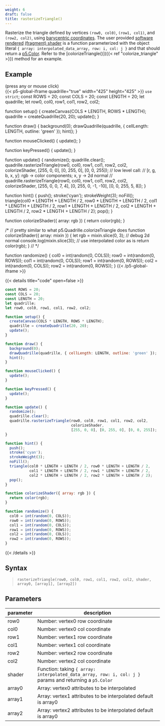 ```yaml
---
weight: 6
draft: false
title: rasterizeTriangle()
---
```


Rasterize the triangle defined by vertices `(row0, col0)`, `(row1, col1)`, and `(row2, col2)`, using [barycentric coordinates](https://fgiesen.wordpress.com/2013/02/06/the-barycentric-conspirac/). The user provided [software rendered](https://en.wikipedia.org/wiki/Software_rendering) [(fragment) shader](https://en.wikipedia.org/wiki/Shader) is a function parameterized with the object literal `{ array: interpolated_data_array, row: i, col: j }` and that should return a [p5.Color](https://p5js.org/reference/#/p5.Color). Refer to the [colorizeTriangle()]({{< ref "colorize_triangle" >}}) method for an example.

## Example

(press any or mouse click)  
{{< p5-global-iframe quadrille="true" width="425" height="425" >}}
`use strict`;
const ROWS = 20;
const COLS = 20;
const LENGTH = 20;
let quadrille;
let row0, col0, row1, col1, row2, col2;

function setup() {
  createCanvas(COLS * LENGTH, ROWS * LENGTH);
  quadrille = createQuadrille(20, 20);
  update();
}

function draw() {
  background(0);
  drawQuadrille(quadrille, { cellLength: LENGTH, outline: 'green' });
  hint();
}

function mouseClicked() {
  update();
}

function keyPressed() {
  update();
}

function update() {
  randomize();
  quadrille.clear();
  quadrille.rasterizeTriangle(row0, col0, row1, col1, row2, col2, colorizeShader, [255, 0, 0], [0, 255, 0], [0, 0, 255]);
  // low level call:
  // [r, g, b, x, y]: rgb -> color components; x, y -> 2d normal
  // quadrille.rasterizeTriangle(row0, col0, row1, col1, row2, col2, colorizeShader, [255, 0, 0, 7, 4], [0, 255, 0, -1, -10], [0, 0, 255, 5, 8]);
}

function hint() {
  push();
  stroke('cyan');
  strokeWeight(3);
  noFill();
  triangle(col0 * LENGTH + LENGTH / 2, row0 * LENGTH + LENGTH / 2, col1 * LENGTH + LENGTH / 2, row1 * LENGTH + LENGTH / 2, col2 * LENGTH + LENGTH / 2, row2 * LENGTH + LENGTH / 2);
  pop();
}

function colorizeShader({ array: rgb }) {
  return color(rgb);
}

/*
// pretty similar to what p5.Quadrille.colorizeTriangle does
function colorizeShader({ array: mixin }) {
  let rgb = mixin.slice(0, 3);
  // debug 2d normal
  console.log(mixin.slice(3));
  // use interpolated color as is
  return color(rgb);
}
// */

function randomize() {
  col0 = int(random(0, COLS));
  row0 = int(random(0, ROWS));
  col1 = int(random(0, COLS));
  row1 = int(random(0, ROWS));
  col2 = int(random(0, COLS));
  row2 = int(random(0, ROWS));
}
{{< /p5-global-iframe >}}

{{< details title="code" open=false >}}
```js
const ROWS = 20;
const COLS = 20;
const LENGTH = 20;
let quadrille;
let row0, col0, row1, col1, row2, col2;

function setup() {
  createCanvas(COLS * LENGTH, ROWS * LENGTH);
  quadrille = createQuadrille(20, 20);
  update();
}

function draw() {
  background(0);
  drawQuadrille(quadrille, { cellLength: LENGTH, outline: 'green' });
  hint();
}

function mouseClicked() {
  update();
}

function keyPressed() {
  update();
}

function update() {
  randomize();
  quadrille.clear();
  quadrille.rasterizeTriangle(row0, col0, row1, col1, row2, col2,
                              colorizeShader,
                              [255, 0, 0], [0, 255, 0], [0, 0, 255]);
}

function hint() {
  push();
  stroke('cyan');
  strokeWeight(3);
  noFill();
  triangle(col0 * LENGTH + LENGTH / 2, row0 * LENGTH + LENGTH / 2,
           col1 * LENGTH + LENGTH / 2, row1 * LENGTH + LENGTH / 2,
           col2 * LENGTH + LENGTH / 2, row2 * LENGTH + LENGTH / 2);
  pop();
}

function colorizeShader({ array: rgb }) {
  return color(rgb);
}

function randomize() {
  col0 = int(random(0, COLS));
  row0 = int(random(0, ROWS));
  col1 = int(random(0, COLS));
  row1 = int(random(0, ROWS));
  col2 = int(random(0, COLS));
  row2 = int(random(0, ROWS));
}
```
{{< /details >}}

## Syntax

> `rasterizeTriangle(row0, col0, row1, col1, row2, col2, shader, array0, [array1], [array2])`

## Parameters

| parameter | description                                                                                             |
|-----------|---------------------------------------------------------------------------------------------------------|
| row0      | Number: vertex0 row coordinate                                                                          |
| col0      | Number: vertex0 col coordinate                                                                          |
| row1      | Number: vertex1 row coordinate                                                                          |
| col1      | Number: vertex1 col coordinate                                                                          |
| row2      | Number: vertex2 row coordinate                                                                          |
| col2      | Number: vertex2 col coordinate                                                                          |
| shader    | Function: taking `{ array: interpolated_data_array, row: i, col: j }` params and returning a `p5.Color` |
| array0    | Array: vertex0 attributes to be interpolated                                                            |
| array1    | Array: vertex1 attributes to be interpolated default is array0                                          |
| array2    | Array: vertex2 attributes to be interpolated default is array0                                          |